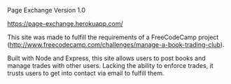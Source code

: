 Page Exchange Version 1.0

https://page-exchange.herokuapp.com/

This site was made to fulfill the requirements of a FreeCodeCamp project (http://www.freecodecamp.com/challenges/manage-a-book-trading-club).

Built with Node and Express, this site allows users to post books and manage trades with other users. Lacking the ability to enforce trades, it trusts users to get into contact via email to fulfill them.
